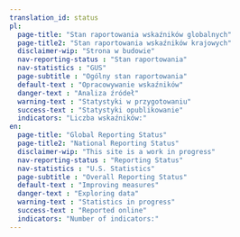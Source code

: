 ```yaml
---
translation_id: status
pl:
  page-title: "Stan raportowania wskaźników globalnych"
  page-title2: "Stan raportowania wskaźników krajowych"
  disclaimer-wip: "Strona w budowie"
  nav-reporting-status : "Stan raportowania"
  nav-statistics : "GUS"
  page-subtitle : "Ogólny stan raportowania"
  default-text : "Opracowywanie wskaźników"
  danger-text : "Analiza źródeł"
  warning-text : "Statystyki w przygotowaniu"
  success-text : "Statystyki opublikowanie"
  indicators: "Liczba wskaźników:"
en:
  page-title: "Global Reporting Status"
  page-title2: "National Reporting Status"
  disclaimer-wip: "This site is a work in progress"
  nav-reporting-status : "Reporting Status"
  nav-statistics : "U.S. Statistics"
  page-subtitle : "Overall Reporting Status"
  default-text : "Improving measures"
  danger-text : "Exploring data"
  warning-text : "Statistics in progress"
  success-text : "Reported online"
  indicators: "Number of indicators:"
---
```

